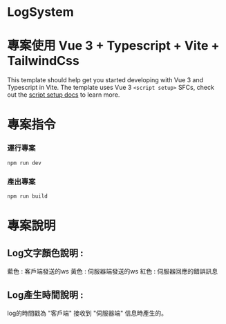 # LogSystem
# 專案使用 Vue 3 + Typescript + Vite + TailwindCss

This template should help get you started developing with Vue 3 and Typescript in Vite. The template uses Vue 3 `<script setup>` SFCs, check out the [script setup docs](https://v3.vuejs.org/api/sfc-script-setup.html#sfc-script-setup) to learn more.

# 專案指令
### 運行專案
```
npm run dev
```
### 產出專案
```
npm run build
```
# 專案說明
## Log文字顏色說明 :
藍色 : 客戶端發送的ws
黃色 : 伺服器端發送的ws
紅色 : 伺服器回應的錯誤訊息
## Log產生時間說明 :
log的時間戳為 "客戶端" 接收到 "伺服器端" 信息時產生的。 

